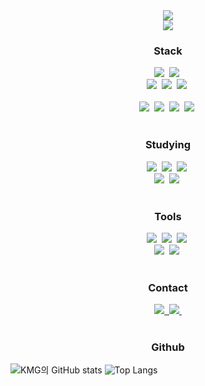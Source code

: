 <!--타이틀 부분-->
<div align="center">
<img src="https://capsule-render.vercel.app/api?type=rect&color=auto&height=300&section=header&text=mingyu%20kim&fontSize=90" />
</div>

<div align="center">
  <a href="https://github.com/devxb/gitanimals">
    <img src="https://render.gitanimals.org/farms/daedyu"/>
  </a>
</div>

<!--내용 부분-->
<h3 align="center">Stack</h3>
<div align="center">
  <img src="https://img.shields.io/badge/springboot-8AE443.svg?style=for-the-badge&logo=springboot&logoColor=20232a" />&nbsp
  <img src="https://img.shields.io/badge/javascript-F7DF1E.svg?style=for-the-badge&logo=javascript&logoColor=20232a" />&nbsp
</div>

<div align="center">
  <img src="https://img.shields.io/badge/java-FCA136?style=for-the-badge&logo=openjdk&logoColor=black" />&nbsp
  <img src="https://img.shields.io/badge/vue3-438A0C.svg?style=for-the-badge&logo=vue.js&logoColor=white" />&nbsp
  <img src="https://img.shields.io/badge/ionic-13ADC7.svg?style=for-the-badge&logo=ionic&logoColor=white" />&nbsp
</div>

<br>

<div align="center">
  <img src="https://img.shields.io/badge/python-3670A0?style=for-the-badge&logo=python&logoColor=ffdd54" />&nbsp
  <img src="https://img.shields.io/badge/fastapi-150458.svg?style=for-the-badge&logo=fastapi&logoColor=white" />&nbsp
  <img src="https://img.shields.io/badge/C-4d77cf.svg?style=for-the-badge&logo=c&logoColor=white" />&nbsp
  <img src="https://img.shields.io/badge/capacitor-119EFF.svg?style=for-the-badge&logo=capacitor&logoColor=white" />&nbsp
</div>

<br>

<h3 align="center">Studying</h3>
<div align="center">
  <img src="https://img.shields.io/badge/typescript-007ACC.svg?style=for-the-badge&logo=typescript&logoColor=white" />&nbsp
  <img src="https://img.shields.io/badge/React-007Ad1?style=for-the-badge&logo=react%20query&logoColor=white" />&nbsp
  <img src="https://img.shields.io/badge/aws-FF9900?style=for-the-badge&logo=amazonwebservices&logoColor=white" />&nbsp
</div>
<div align="center">
  <img src="https://img.shields.io/badge/adonis-000000?style=for-the-badge&logo=adonisjs&logoColor=white" />&nbsp
  <img src="https://img.shields.io/badge/nest.js-aB012f?style=for-the-badge&logo=nestjs&logoColor=white" />&nbsp
</div>

<br>

<h3 align="center">Tools</h3>
<div align="center">
  <img src="https://img.shields.io/badge/git-F05033.svg?style=for-the-badge&logo=git&logoColor=white" />&nbsp
  <img src="https://img.shields.io/badge/github-181717.svg?style=for-the-badge&logo=github&logoColor=white" />&nbsp
  <img src="https://img.shields.io/badge/Notion-F3F3F3.svg?style=for-the-badge&logo=notion&logoColor=black" />&nbsp
</div>

<div align="center">
  <img src="https://img.shields.io/badge/docker-08253c.svg?style=for-the-badge&logo=docker&logoColor=37abff" />&nbsp
  <img src="https://img.shields.io/badge/figma-F24E1E.svg?style=for-the-badge&logo=figma&logoColor=white" />&nbsp
</div>

<br>

<h3 align="center">Contact</h3>
<div align="center">
  <a href="https://velog.io/@legolove08">
    <img src="https://img.shields.io/badge/Velog-1EBC8F?style=for-the-badge&logo=velog&logoColor=white" />&nbsp
  </a>
  <a href="mailto:legolove08@naver.com">
    <img
      src="https://img.shields.io/badge/legolove08@naver.com-12333?style=for-the-badge&logo=naver&logoColor=white"/>&nbsp
  </a>
</div>

<br>

<h3 align="center">Github</h3>

![KMG의 GitHub stats](https://github-readme-stats.vercel.app/api?username=daedyu&show_icons=true&theme=merko)
![Top Langs](https://github-readme-stats.vercel.app/api/top-langs/?username=daedyu&layout=donut)
